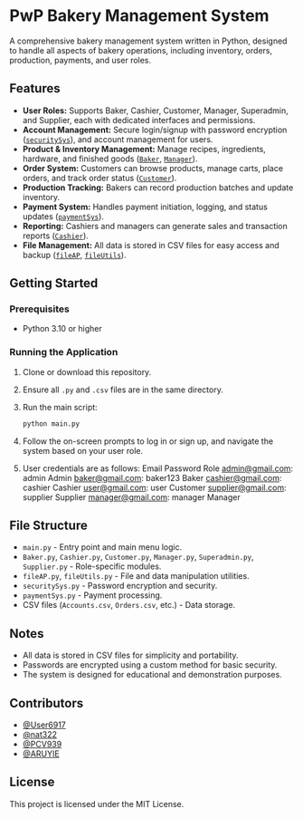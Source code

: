 # PwP Bakery Management System

A comprehensive bakery management system written in Python, designed to handle all aspects of bakery operations, including inventory, orders, production, payments, and user roles.

## Features

- **User Roles:** Supports Baker, Cashier, Customer, Manager, Superadmin, and Supplier, each with dedicated interfaces and permissions.
- **Account Management:** Secure login/signup with password encryption ([`securitySys`](securitySys.py)), and account management for users.
- **Product & Inventory Management:** Manage recipes, ingredients, hardware, and finished goods ([`Baker`](Baker.py), [`Manager`](Manager.py)).
- **Order System:** Customers can browse products, manage carts, place orders, and track order status ([`Customer`](Customer.py)).
- **Production Tracking:** Bakers can record production batches and update inventory.
- **Payment System:** Handles payment initiation, logging, and status updates ([`paymentSys`](paymentSys.py)).
- **Reporting:** Cashiers and managers can generate sales and transaction reports ([`Cashier`](Cashier.py)).
- **File Management:** All data is stored in CSV files for easy access and backup ([`fileAP`](fileAP.py), [`fileUtils`](fileUtils.py)).

## Getting Started

### Prerequisites

- Python 3.10 or higher

### Running the Application

1. Clone or download this repository.
2. Ensure all `.py` and `.csv` files are in the same directory.
3. Run the main script:

   ```sh
   python main.py
   ```

4. Follow the on-screen prompts to log in or sign up, and navigate the system based on your user role.
5. User credentials are as follows:
        Email               Password   Role
        admin@gmail.com:    admin      Admin
        baker@gmail.com:    baker123   Baker
        cashier@gmail.com:  cashier    Cashier
        user@gmail.com:     user       Customer
        supplier@gmail.com: supplier   Supplier
        manager@gmail.com:  manager    Manager


## File Structure

- `main.py` - Entry point and main menu logic.
- `Baker.py`, `Cashier.py`, `Customer.py`, `Manager.py`, `Superadmin.py`, `Supplier.py` - Role-specific modules.
- `fileAP.py`, `fileUtils.py` - File and data manipulation utilities.
- `securitySys.py` - Password encryption and security.
- `paymentSys.py` - Payment processing.
- CSV files (`Accounts.csv`, `Orders.csv`, etc.) - Data storage.

## Notes

- All data is stored in CSV files for simplicity and portability.
- Passwords are encrypted using a custom method for basic security.
- The system is designed for educational and demonstration purposes.

## Contributors

- [@User6917](https://github.com/User6917)
- [@nat322](https://github.com/nat322)
- [@PCV939](https://github.com/PCV939)
- [@ARUYIE](https://github.com/ARUYIE)

## License

This project is licensed under the MIT License.
